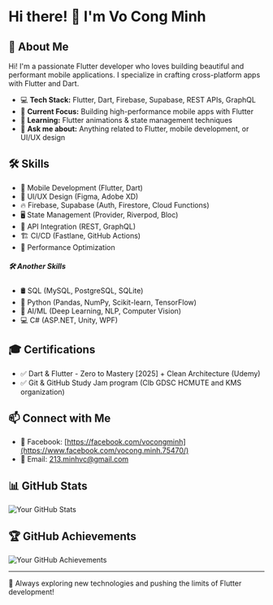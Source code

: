 # Hi there! 👋 I'm Vo Cong Minh

## 🚀 About Me
Hi! I'm a passionate Flutter developer who loves building beautiful and performant mobile applications. I specialize in crafting cross-platform apps with Flutter and Dart.

- 💻 **Tech Stack:** Flutter, Dart, Firebase, Supabase, REST APIs, GraphQL
- 🔭 **Current Focus:** Building high-performance mobile apps with Flutter
- 🌱 **Learning:** Flutter animations & state management techniques
- 💬 **Ask me about:** Anything related to Flutter, mobile development, or UI/UX design

## 🛠 Skills
- 📱 Mobile Development (Flutter, Dart)
- 🎨 UI/UX Design (Figma, Adobe XD)
- 🔥 Firebase, Supabase (Auth, Firestore, Cloud Functions)
- 🖥 State Management (Provider, Riverpod, Bloc)
- 📡 API Integration (REST, GraphQL)
- 🏗 CI/CD (Fastlane, GitHub Actions)
- 🚀 Performance Optimization
##### 🛠 Another Skills
- 🛢 SQL (MySQL, PostgreSQL, SQLite)
- 🐍 Python (Pandas, NumPy, Scikit-learn, TensorFlow)
- 🤖 AI/ML (Deep Learning, NLP, Computer Vision)
- 💻 C# (ASP.NET, Unity, WPF)
  
## 🎓 Certifications
- ✅ Dart & Flutter - Zero to Mastery [2025] + Clean Architecture  (Udemy)
- ✅ Git & GitHub Study Jam program (Clb GDSC HCMUTE and KMS organization)

## 📫 Connect with Me
- 📘 Facebook:  [https://facebook.com/vocongminh](https://www.facebook.com/vocong.minh.75470/)
- 📧 Email: 213.minhvc@gmail.com

## 📊 GitHub Stats
![Your GitHub Stats](https://github-readme-stats.vercel.app/api?username=minh-vox&show_icons=true&theme=radical)

## 🏆 GitHub Achievements
![Your GitHub Achievements](https://github-profile-trophy.vercel.app/?username=minh-vox&theme=darkhub&no-frame=true)

---
🚀 Always exploring new technologies and pushing the limits of Flutter development!
